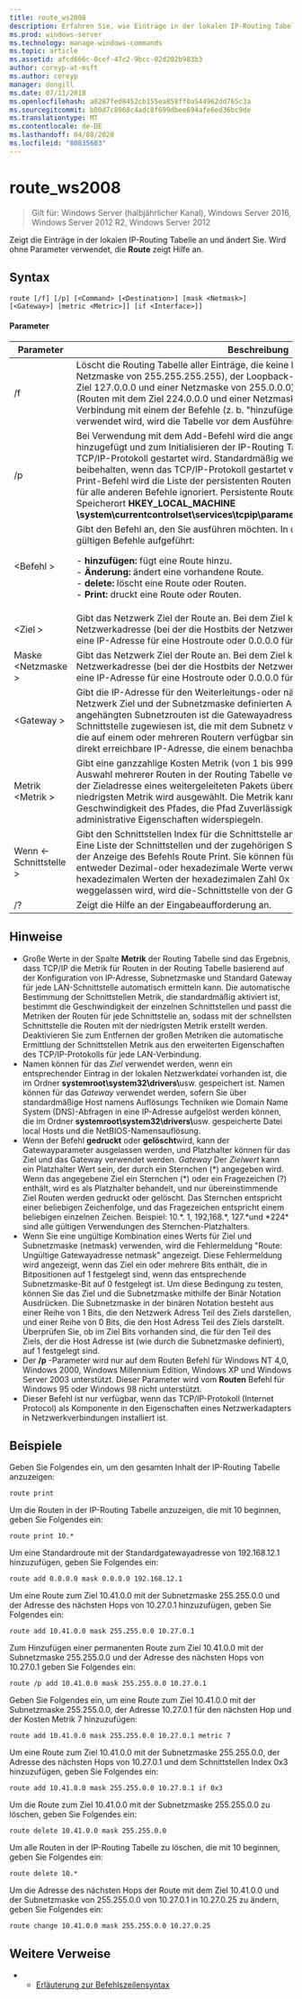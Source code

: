 ```yaml
---
title: route_ws2008
description: Erfahren Sie, wie Einträge in der lokalen IP-Routing Tabelle geändert und angezeigt werden.
ms.prod: windows-server
ms.technology: manage-windows-commands
ms.topic: article
ms.assetid: afcd666c-0cef-47c2-9bcc-02d202b983b3
author: coreyp-at-msft
ms.author: coreyp
manager: dongill
ms.date: 07/11/2018
ms.openlocfilehash: a0287fed8452cb155ea858ff0a544962dd765c3a
ms.sourcegitcommit: b00d7c8968c4adc8f699dbee694afe6ed36bc9de
ms.translationtype: MT
ms.contentlocale: de-DE
ms.lasthandoff: 04/08/2020
ms.locfileid: "80835603"
---
```

# <a name="route_ws2008"></a>route_ws2008

>Gilt für: Windows Server (halbjährlicher Kanal), Windows Server 2016, Windows Server 2012 R2, Windows Server 2012

Zeigt die Einträge in der lokalen IP-Routing Tabelle an und ändert Sie. Wird ohne Parameter verwendet, die **Route** zeigt Hilfe an.   

## <a name="syntax"></a>Syntax  
```  
route [/f] [/p] [<Command> [<Destination>] [mask <Netmask>] [<Gateway>] [metric <Metric>]] [if <Interface>]]  
```  

#### <a name="parameters"></a>Parameter  

|Parameter|Beschreibung|  
|-------|--------|  
|/f|Löscht die Routing Tabelle aller Einträge, die keine Host Routen sind (Routen mit einer Netzmaske von 255.255.255.255), der Loopback-Netzwerk Route (Routen mit dem Ziel 127.0.0.0 und einer Netzmaske von 255.0.0.0) oder einer Multicast Route (Routen mit dem Ziel 224.0.0.0 und einer Netzmaske von 240.0.0.0). Wenn dies in Verbindung mit einem der Befehle (z. b. "hinzufügen", "ändern" oder "Löschen") verwendet wird, wird die Tabelle vor dem Ausführen des Befehls gelöscht.|  
|/p|Bei Verwendung mit dem Add-Befehl wird die angegebene Route der Registrierung hinzugefügt und zum Initialisieren der IP-Routing Tabelle verwendet, wenn das TCP/IP-Protokoll gestartet wird. Standardmäßig werden hinzugefügte Routen nicht beibehalten, wenn das TCP/IP-Protokoll gestartet wird. Bei Verwendung mit dem Print-Befehl wird die Liste der persistenten Routen angezeigt. Dieser Parameter wird für alle anderen Befehle ignoriert. Persistente Routen werden am Registrierungs Speicherort **HKEY_LOCAL_MACHINE \system\currentcontrolset\services\tcpip\parameters\persistentroutes**gespeichert.|  
|\<Befehl >|Gibt den Befehl an, den Sie ausführen möchten. In der folgenden Tabelle sind die gültigen Befehle aufgeführt:<p>-   **hinzufügen:** fügt eine Route hinzu.<br />-   **Änderung:** ändert eine vorhandene Route.<br />-   **delete:** löscht eine Route oder Routen.<br />-   **Print:** druckt eine Route oder Routen.|  
|\<Ziel >|Gibt das Netzwerk Ziel der Route an. Bei dem Ziel kann es sich um eine IP-Netzwerkadresse (bei der die Hostbits der Netzwerkadresse auf 0 festgelegt sind), eine IP-Adresse für eine Hostroute oder 0.0.0.0 für die Standardroute handeln.|  
|Maske \<Netzmaske >|Gibt das Netzwerk Ziel der Route an. Bei dem Ziel kann es sich um eine IP-Netzwerkadresse (bei der die Hostbits der Netzwerkadresse auf 0 festgelegt sind), eine IP-Adresse für eine Hostroute oder 0.0.0.0 für die Standardroute handeln.|  
|\<Gateway >|Gibt die IP-Adresse für den Weiterleitungs-oder nächsten Hop an, über die die vom Netzwerk Ziel und der Subnetzmaske definierten Adressen erreichbar sind. Bei lokal angehängten Subnetzrouten ist die Gatewayadresse die IP-Adresse, die der Schnittstelle zugewiesen ist, die mit dem Subnetz verbunden ist. Bei Remote Routen, die auf einem oder mehreren Routern verfügbar sind, ist die Gatewayadresse eine direkt erreichbare IP-Adresse, die einem benachbarten Router zugewiesen wird.|  
|Metrik \<Metrik >|Gibt eine ganzzahlige Kosten Metrik (von 1 bis 9999) für die Route an, die bei der Auswahl mehrerer Routen in der Routing Tabelle verwendet wird, die am ehesten mit der Zieladresse eines weitergeleiteten Pakets übereinstimmen. Die Route mit der niedrigsten Metrik wird ausgewählt. Die Metrik kann die Anzahl der Hops, die Geschwindigkeit des Pfades, die Pfad Zuverlässigkeit, den Pfad Durchsatz oder administrative Eigenschaften widerspiegeln.|  
|Wenn \<-Schnittstelle >|Gibt den Schnittstellen Index für die Schnittstelle an, über die das Ziel erreichbar ist. Eine Liste der Schnittstellen und der zugehörigen Schnittstellen Indizes finden Sie in der Anzeige des Befehls Route Print. Sie können für den Schnittstellen Index entweder Dezimal-oder hexadezimale Werte verwenden. Stellen Sie bei hexadezimalen Werten der hexadezimalen Zahl 0x voran. Wenn der if-Parameter weggelassen wird, wird die-Schnittstelle von der Gatewayadresse bestimmt.|  
|/?|Zeigt die Hilfe an der Eingabeaufforderung an.|  

## <a name="remarks"></a>Hinweise  
- Große Werte in der Spalte **Metrik** der Routing Tabelle sind das Ergebnis, dass TCP/IP die Metrik für Routen in der Routing Tabelle basierend auf der Konfiguration von IP-Adresse, Subnetzmaske und Standard Gateway für jede LAN-Schnittstelle automatisch ermitteln kann. Die automatische Bestimmung der Schnittstellen Metrik, die standardmäßig aktiviert ist, bestimmt die Geschwindigkeit der einzelnen Schnittstellen und passt die Metriken der Routen für jede Schnittstelle an, sodass mit der schnellsten Schnittstelle die Routen mit der niedrigsten Metrik erstellt werden. Deaktivieren Sie zum Entfernen der großen Metriken die automatische Ermittlung der Schnittstellen Metrik aus den erweiterten Eigenschaften des TCP/IP-Protokolls für jede LAN-Verbindung.  
- Namen können für das *Ziel* verwendet werden, wenn ein entsprechender Eintrag in der lokalen Netzwerkdatei vorhanden ist, die im Ordner <strong>systemroot\system32\drivers\\</strong>usw. gespeichert ist. Namen können für das *Gateway* verwendet werden, sofern Sie über standardmäßige Host namens Auflösungs Techniken wie Domain Name System (DNS)-Abfragen in eine IP-Adresse aufgelöst werden können, die im Ordner <strong>systemroot\system32\drivers\\</strong>usw. gespeicherte Datei local Hosts und die NetBIOS-Namensauflösung.  
- Wenn der Befehl **gedruckt** oder **gelöscht**wird, kann der Gatewayparameter ausgelassen werden, und Platzhalter können für das Ziel und das Gateway verwendet werden. *Gateway* Der *Zielwert* kann ein Platzhalter Wert sein, der durch ein Sternchen (*) angegeben wird. Wenn das angegebene Ziel ein Sternchen (\*) oder ein Fragezeichen (?) enthält, wird es als Platzhalter behandelt, und nur übereinstimmende Ziel Routen werden gedruckt oder gelöscht. Das Sternchen entspricht einer beliebigen Zeichenfolge, und das Fragezeichen entspricht einem beliebigen einzelnen Zeichen. Beispiel: 10.\*. 1, 192,168.\*, 127.\*und \*224\* sind alle gültigen Verwendungen des Sternchen-Platzhalters.  
- Wenn Sie eine ungültige Kombination eines Werts für Ziel und Subnetzmaske (netmask) verwenden, wird die Fehlermeldung "Route: Ungültige Gatewayadresse netmask" angezeigt. Diese Fehlermeldung wird angezeigt, wenn das Ziel ein oder mehrere Bits enthält, die in Bitpositionen auf 1 festgelegt sind, wenn das entsprechende Subnetzmaske-Bit auf 0 festgelegt ist. Um diese Bedingung zu testen, können Sie das Ziel und die Subnetzmaske mithilfe der Binär Notation Ausdrücken. Die Subnetzmaske in der binären Notation besteht aus einer Reihe von 1 Bits, die den Netzwerk Adress Teil des Ziels darstellen, und einer Reihe von 0 Bits, die den Host Adress Teil des Ziels darstellt. Überprüfen Sie, ob im Ziel Bits vorhanden sind, die für den Teil des Ziels, der die Host Adresse ist (wie durch die Subnetzmaske definiert), auf 1 festgelegt sind.  
- Der **/p** -Parameter wird nur auf dem Routen Befehl für Windows NT 4,0, Windows 2000, Windows Millennium Edition, Windows XP und Windows Server 2003 unterstützt. Dieser Parameter wird vom **Routen** Befehl für Windows 95 oder Windows 98 nicht unterstützt.  
- Dieser Befehl ist nur verfügbar, wenn das TCP/IP-Protokoll (Internet Protocol) als Komponente in den Eigenschaften eines Netzwerkadapters in Netzwerkverbindungen installiert ist.  

## <a name="examples"></a><a name="BKMK_Examples"></a>Beispiele  
Geben Sie Folgendes ein, um den gesamten Inhalt der IP-Routing Tabelle anzuzeigen:  
```  
route print  
```  
Um die Routen in der IP-Routing Tabelle anzuzeigen, die mit 10 beginnen, geben Sie Folgendes ein:  
```  
route print 10.*  
```  
Um eine Standardroute mit der Standardgatewayadresse von 192.168.12.1 hinzuzufügen, geben Sie Folgendes ein:  
```  
route add 0.0.0.0 mask 0.0.0.0 192.168.12.1  
```  
Um eine Route zum Ziel 10.41.0.0 mit der Subnetzmaske 255.255.0.0 und der Adresse des nächsten Hops von 10.27.0.1 hinzuzufügen, geben Sie Folgendes ein:  
```  
route add 10.41.0.0 mask 255.255.0.0 10.27.0.1  
```  
Zum Hinzufügen einer permanenten Route zum Ziel 10.41.0.0 mit der Subnetzmaske 255.255.0.0 und der Adresse des nächsten Hops von 10.27.0.1 geben Sie Folgendes ein:  
```  
route /p add 10.41.0.0 mask 255.255.0.0 10.27.0.1  
```  
Geben Sie Folgendes ein, um eine Route zum Ziel 10.41.0.0 mit der Subnetzmaske 255.255.0.0, der Adresse 10.27.0.1 für den nächsten Hop und der Kosten Metrik 7 hinzuzufügen:  
```  
route add 10.41.0.0 mask 255.255.0.0 10.27.0.1 metric 7  
```  
Um eine Route zum Ziel 10.41.0.0 mit der Subnetzmaske 255.255.0.0, der Adresse des nächsten Hops von 10.27.0.1 und dem Schnittstellen Index 0x3 hinzuzufügen, geben Sie Folgendes ein:  
```  
route add 10.41.0.0 mask 255.255.0.0 10.27.0.1 if 0x3  
```  
Um die Route zum Ziel 10.41.0.0 mit der Subnetzmaske 255.255.0.0 zu löschen, geben Sie Folgendes ein:  
```  
route delete 10.41.0.0 mask 255.255.0.0  
```  
Um alle Routen in der IP-Routing Tabelle zu löschen, die mit 10 beginnen, geben Sie Folgendes ein:  
```  
route delete 10.*  
```  
Um die Adresse des nächsten Hops der Route mit dem Ziel 10.41.0.0 und der Subnetzmaske von 255.255.0.0 von 10.27.0.1 in 10.27.0.25 zu ändern, geben Sie Folgendes ein:  
```  
route change 10.41.0.0 mask 255.255.0.0 10.27.0.25  
```  

## <a name="additional-references"></a>Weitere Verweise  
-   - [Erläuterung zur Befehlszeilensyntax](command-line-syntax-key.md)  
